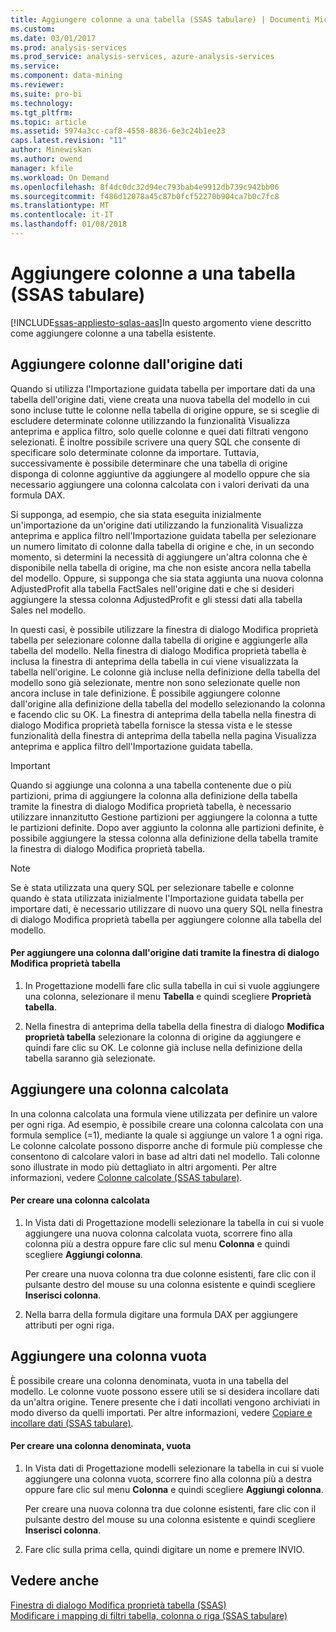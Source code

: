 ```yaml
---
title: Aggiungere colonne a una tabella (SSAS tabulare) | Documenti Microsoft
ms.custom: 
ms.date: 03/01/2017
ms.prod: analysis-services
ms.prod_service: analysis-services, azure-analysis-services
ms.service: 
ms.component: data-mining
ms.reviewer: 
ms.suite: pro-bi
ms.technology: 
ms.tgt_pltfrm: 
ms.topic: article
ms.assetid: 5974a3cc-caf8-4558-8836-6e3c24b1ee23
caps.latest.revision: "11"
author: Minewiskan
ms.author: owend
manager: kfile
ms.workload: On Demand
ms.openlocfilehash: 8f4dc0dc32d94ec793bab4e9912db739c942bb06
ms.sourcegitcommit: f486d12078a45c87b0fcf52270b904ca7b0c7fc8
ms.translationtype: MT
ms.contentlocale: it-IT
ms.lasthandoff: 01/08/2018
---
```

# <a name="add-columns-to-a-table-ssas-tabular"></a>Aggiungere colonne a una tabella (SSAS tabulare)
[!INCLUDE[ssas-appliesto-sqlas-aas](../../includes/ssas-appliesto-sqlas-aas.md)]In questo argomento viene descritto come aggiungere colonne a una tabella esistente.  
  
## <a name="add-columns-from-the-data-source"></a>Aggiungere colonne dall'origine dati  
 Quando si utilizza l'Importazione guidata tabella per importare dati da una tabella dell'origine dati, viene creata una nuova tabella del modello in cui sono incluse tutte le colonne nella tabella di origine oppure, se si sceglie di escludere determinate colonne utilizzando la funzionalità Visualizza anteprima e applica filtro, solo quelle colonne e quei dati filtrati vengono selezionati. È inoltre possibile scrivere una query SQL che consente di specificare solo determinate colonne da importare. Tuttavia, successivamente è possibile determinare che una tabella di origine disponga di colonne aggiuntive da aggiungere al modello oppure che sia necessario aggiungere una colonna calcolata con i valori derivati da una formula DAX.  
  
 Si supponga, ad esempio, che sia stata eseguita inizialmente un'importazione da un'origine dati utilizzando la funzionalità Visualizza anteprima e applica filtro nell'Importazione guidata tabella per selezionare un numero limitato di colonne dalla tabella di origine e che, in un secondo momento, si determini la necessità di aggiungere un'altra colonna che è disponibile nella tabella di origine, ma che non esiste ancora nella tabella del modello. Oppure, si supponga che sia stata aggiunta una nuova colonna AdjustedProfit alla tabella FactSales nell'origine dati e che si desideri aggiungere la stessa colonna AdjustedProfit e gli stessi dati alla tabella Sales nel modello.  
  
 In questi casi, è possibile utilizzare la finestra di dialogo Modifica proprietà tabella per selezionare colonne dalla tabella di origine e aggiungerle alla tabella del modello. Nella finestra di dialogo Modifica proprietà tabella è inclusa la finestra di anteprima della tabella in cui viene visualizzata la tabella nell'origine. Le colonne già incluse nella definizione della tabella del modello sono già selezionate, mentre non sono selezionate quelle non ancora incluse in tale definizione. È possibile aggiungere colonne dall'origine alla definizione della tabella del modello selezionando la colonna e facendo clic su OK. La finestra di anteprima della tabella nella finestra di dialogo Modifica proprietà tabella fornisce la stessa vista e le stesse funzionalità della finestra di anteprima della tabella nella pagina Visualizza anteprima e applica filtro dell'Importazione guidata tabella.  
  
> [!IMPORTANT]  
>  Quando si aggiunge una colonna a una tabella contenente due o più partizioni, prima di aggiungere la colonna alla definizione della tabella tramite la finestra di dialogo Modifica proprietà tabella, è necessario utilizzare innanzitutto Gestione partizioni per aggiungere la colonna a tutte le partizioni definite. Dopo aver aggiunto la colonna alle partizioni definite, è possibile aggiungere la stessa colonna alla definizione della tabella tramite la finestra di dialogo Modifica proprietà tabella.  
  
> [!NOTE]  
>  Se è stata utilizzata una query SQL per selezionare tabelle e colonne quando è stata utilizzata inizialmente l'Importazione guidata tabella per importare dati, è necessario utilizzare di nuovo una query SQL nella finestra di dialogo Modifica proprietà tabella per aggiungere colonne alla tabella del modello.  
  
#### <a name="to-add-a-column-from-the-data-source-by-using-the-edit-table-properties-dialog-box"></a>Per aggiungere una colonna dall'origine dati tramite la finestra di dialogo Modifica proprietà tabella  
  
1.  In Progettazione modelli fare clic sulla tabella in cui si vuole aggiungere una colonna, selezionare il menu **Tabella** e quindi scegliere  **Proprietà tabella**.  
  
2.  Nella finestra di anteprima della tabella della finestra di dialogo **Modifica proprietà tabella** selezionare la colonna di origine da aggiungere e quindi fare clic su OK. Le colonne già incluse nella definizione della tabella saranno già selezionate.  
  
## <a name="add-a-calculated-column"></a>Aggiungere una colonna calcolata  
 In una colonna calcolata una formula viene utilizzata per definire un valore per ogni riga. Ad esempio, è possibile creare una colonna calcolata con una formula semplice (=1), mediante la quale si aggiunge un valore 1 a ogni riga. Le colonne calcolate possono disporre anche di formule più complesse che consentono di calcolare valori in base ad altri dati nel modello. Tali colonne sono illustrate in modo più dettagliato in altri argomenti. Per altre informazioni, vedere [Colonne calcolate &#40;SSAS tabulare&#41;](../../analysis-services/tabular-models/ssas-calculated-columns.md).  
  
#### <a name="to-create-a-calculated-column"></a>Per creare una colonna calcolata  
  
1.  In Vista dati di Progettazione modelli selezionare la tabella in cui si vuole aggiungere una nuova colonna calcolata vuota, scorrere fino alla colonna più a destra oppure fare clic sul menu **Colonna** e quindi scegliere **Aggiungi colonna**.  
  
     Per creare una nuova colonna tra due colonne esistenti, fare clic con il pulsante destro del mouse su una colonna esistente e quindi scegliere **Inserisci colonna**.  
  
2.  Nella barra della formula digitare una formula DAX per aggiungere attributi per ogni riga.  
  
## <a name="add-a-blank-column"></a>Aggiungere una colonna vuota  
 È possibile creare una colonna denominata, vuota in una tabella del modello. Le colonne vuote possono essere utili se si desidera incollare dati da un'altra origine. Tenere presente che i dati incollati vengono archiviati in modo diverso da quelli importati. Per altre informazioni, vedere [Copiare e incollare dati &#40;SSAS tabulare&#41;](../../analysis-services/tabular-models/ssas-import-data-copy-and-paste-data.md).  
  
#### <a name="to-create-a-named-blank-column"></a>Per creare una colonna denominata, vuota  
  
1.  In Vista dati di Progettazione modelli selezionare la tabella in cui si vuole aggiungere una colonna vuota, scorrere fino alla colonna più a destra oppure fare clic sul menu **Colonna** e quindi scegliere **Aggiungi colonna**.  
  
     Per creare una nuova colonna tra due colonne esistenti, fare clic con il pulsante destro del mouse su una colonna esistente e quindi scegliere **Inserisci colonna**.  
  
2.  Fare clic sulla prima cella, quindi digitare un nome e premere INVIO.  
  
## <a name="see-also"></a>Vedere anche  
 [Finestra di dialogo Modifica proprietà tabella &#40;SSAS&#41;](http://msdn.microsoft.com/library/8d913e83-7246-44cc-8fc7-31729023c0d8)   
 [Modificare i mapping di filtri tabella, colonna o riga &#40;SSAS tabulare&#41;](../../analysis-services/tabular-models/change-table-column-or-row-filter-mappings-ssas-tabular.md)  
  
  
